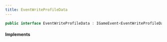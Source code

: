 ```yaml
---
title: EventWriteProfileData
---
```


```csharp
public interface EventWriteProfileData : IGameEvent<EventWriteProfileData>
```

#### Implements

